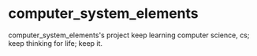 # computer_system_elements
computer_system_elements's project
keep learning computer science, cs;
keep thinking for life;
keep it.
